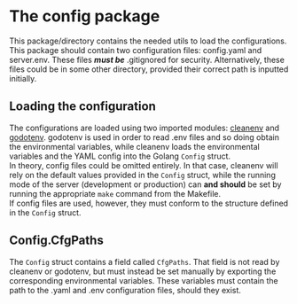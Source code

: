 # The config package

This package/directory contains the needed utils to load the configurations. This package should contain two configuration files: config.yaml and server.env. These files ***must be*** .gitignored for security.
Alternatively, these files could be in some other directory, provided their correct path is inputted initially.

## Loading the configuration

The configurations are loaded using two imported modules: [cleanenv]("github.com/ilyakaznacheev/cleanenv") and [godotenv]("github.com/joho/godotenv"). godotenv is used in order to read .env files and so doing obtain the environmental variables, while cleanenv loads the environmental variables and the YAML config into the Golang `Config` struct.  
In theory, config files could be omitted entirely. In that case, cleanenv will rely on the default values provided in the `Config` struct, while the running mode of the server (development or production) can **and should** be set by running the appropriate `make` command from the Makefile.  
If config files are used, however, they must conform to the structure defined in the `Config` struct.

## Config.CfgPaths

The `Config` struct contains a field called `CfgPaths`. That field is not read by cleanenv or godotenv, but must instead be set manually by exporting the corresponding environmental variables. These variables must contain the path to the .yaml and .env configuration files, should they exist.
